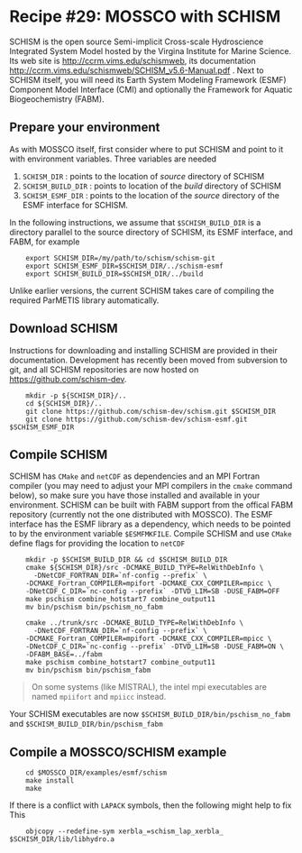 # Recipe #29: MOSSCO with SCHISM

SCHISM is the open source Semi-implicit Cross-scale Hydroscience Integrated System Model hosted by the Virgina Institute for Marine Science.  Its web site is
http://ccrm.vims.edu/schismweb, its documentation
http://ccrm.vims.edu/schismweb/SCHISM_v5.6-Manual.pdf . Next to SCHISM itself, you will need its Earth System Modeling Framework (ESMF) Component Model Interface (CMI) and optionally the Framework for Aquatic Biogeochemistry (FABM).

## Prepare your environment

As with MOSSCO itself, first consider where to put SCHISM and point to it with environment variables.  Three variables are needed

1. `SCHISM_DIR` : points to the location of *source* directory of SCHISM
2. `SCHISM_BUILD_DIR` : points to location of the *build* directory of SCHISM
3. `SCHISM_ESMF_DIR` : points to the location of the *source* directory of the ESMF interface for SCHISM.

In the following instructions, we assume that `$SCHISM_BUILD_DIR` is a directory parallel to the source directory of SCHISM, its ESMF interface, and FABM, for example

		export SCHISM_DIR=/my/path/to/schism/schism-git
		export SCHISM_ESMF_DIR=$SCHISM_DIR/../schism-esmf
		export SCHISM_BUILD_DIR=$SCHISM_DIR/../build

Unlike earlier versions, the current SCHISM takes care of compiling the required ParMETIS library automatically.

## Download SCHISM

Instructions for downloading and installing SCHISM are provided in their documentation.  Development has recently been moved from subversion to git, and all SCHISM repositories are now hosted on https://github.com/schism-dev.

		mkdir -p ${SCHISM_DIR}/..
		cd ${SCHISM_DIR}/..
		git clone https://github.com/schism-dev/schism.git $SCHISM_DIR
		git clone https://github.com/schism-dev/schism-esmf.git $SCHISM_ESMF_DIR

## Compile SCHISM

SCHISM has `CMake` and `netCDF` as dependencies and an MPI Fortran compiler (you may need to adjust your MPI compilers in the `cmake` command below), so make sure you have those installed and available in your environment.  SCHISM can be built with FABM support from the offical FABM repository (currently not the one distributed with MOSSCO).  The ESMF interface has the ESMF library as a dependency, which needs to be pointed to by the environment variable `$ESMFMKFILE`. Compile SCHISM and use `CMake` define flags for providing the location to `netCDF`

		mkdir -p $SCHISM_BUILD_DIR && cd $SCHISM_BUILD_DIR
		cmake ${SCHISM_DIR}/src -DCMAKE_BUILD_TYPE=RelWithDebInfo \
		  -DNetCDF_FORTRAN_DIR=`nf-config --prefix` \
	    -DCMAKE_Fortran_COMPILER=mpifort -DCMAKE_CXX_COMPILER=mpicc \
	    -DNetCDF_C_DIR=`nc-config --prefix` -DTVD_LIM=SB -DUSE_FABM=OFF
		make pschism combine_hotstart7 combine_output11
		mv bin/pschism bin/pschism_no_fabm

		cmake ../trunk/src -DCMAKE_BUILD_TYPE=RelWithDebInfo \
		  -DNetCDF_FORTRAN_DIR=`nf-config --prefix` \
	    -DCMAKE_Fortran_COMPILER=mpifort -DCMAKE_CXX_COMPILER=mpicc \
	    -DNetCDF_C_DIR=`nc-config --prefix` -DTVD_LIM=SB -DUSE_FABM=ON \
	    -DFABM_BASE=../fabm
		make pschism combine_hotstart7 combine_output11
		mv bin/pschism bin/pschism_fabm

> On some systems (like MISTRAL), the intel mpi executables are named `mpiifort` and `mpiicc` instead.

Your SCHISM executables are now `$SCHISM_BUILD_DIR/bin/pschism_no_fabm` and `$SCHISM_BUILD_DIR/bin/pschism_fabm`

## Compile a MOSSCO/SCHISM example

		cd $MOSSCO_DIR/examples/esmf/schism
		make install
		make

If there is a conflict with `LAPACK` symbols, then the following might help to fix This

		objcopy --redefine-sym xerbla_=schism_lap_xerbla_ $SCHISM_DIR/lib/libhydro.a
